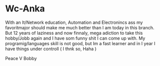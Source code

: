 # Wc-Anka

With an It/Network education, Automation and Electronincs ass my favoritmajor 
should make me much better than I am today in this branch. But 12 years of laziness
and now finnaly, mega adiction to take this hobby/Jobb again and I have som funny
shit I can come up with. My programig/languages skill is not good, but Im a fast 
learner and in I year I have things under controll ( I thnk so, Haha )

Peace V Bobby
